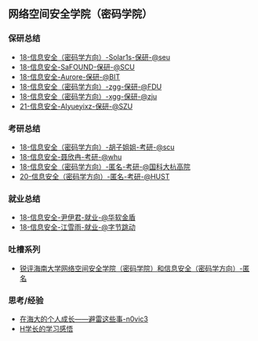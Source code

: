 ## 网络空间安全学院（密码学院） <!-- {docsify-ignore-all} -->

<!-- recent-update-start -->
### 保研总结
- [18-信息安全（密码学方向）-Solar1s-保研-@seu](personal-summary/cse/18-信息安全（密码学方向）-Solar1s-保研-@seu.md)
- [18-信息安全-SaFOUND-保研-@SCU](personal-summary/cse/18-信息安全-SaFOUND-保研-@SCU.md)
- [18-信息安全-Aurore-保研-@BIT](personal-summary/cse/18-信息安全-Aurore-保研-@BIT.md)
- [18-信息安全（密码学方向）-zgg-保研-@FDU](personal-summary/cse/18-信息安全（密码学方向）-zgg-保研-@fdu.md)
- [18-信息安全（密码学方向）-xgg-保研-@zju](personal-summary/cse/18-信息安全（密码学方向）-xgg-保研-@zju.md)
- [21-信息安全-AIyueyixz-保研-@SZU](personal-summary/cse/21-信息安全-AIyueyixz-保研-@SZU.md)

### 考研总结
- [18-信息安全（密码学方向）-胡子姐姐-考研-@scu](personal-summary/cse/18-信息安全（密码学方向）-胡子姐姐-考研-@scu)
- [18-信息安全-聂欣冉-考研-@whu](personal-summary/cse/18-信息安全-聂欣冉-考研-@WHU.md)
- [18-信息安全（密码学方向）-匿名-考研-@国科大杭高院](https://zhuanlan.zhihu.com/p/625418401)
- [20-信息安全（密码学方向）-匿名-考研-@HUST](personal-summary/cse/20-信息安全（密码学方向）-匿名-考研-@HUST.md)

### 就业总结
- [18-信息安全-尹伊君-就业-@华软金盾](https://www.ljhyyj.ml/archives/2022-06-19-10-45-34)
- [18-信息安全-江雪雨-就业-@字节跳动](personal-summary/cse/18-信息安全-江雪雨-就业-@字节跳动.md)

### 吐槽系列
- [锐评海南大学网络空间安全学院（密码学院）和信息安全（密码学方向）-匿名](personal-summary/cse/锐评海南大学网络空间安全学院（密码学院）和密码学实验班-匿名.md)

### 思考/经验
- [在海大的个人成长——避雷这些事-n0vic3](personal-summary/cse/在海大的个人成长——避雷这些事-n0vic3.md)
- [H学长的学习感悟](personal-summary/cse/H学长的学习感悟.md)


<!-- recent-update-end -->
